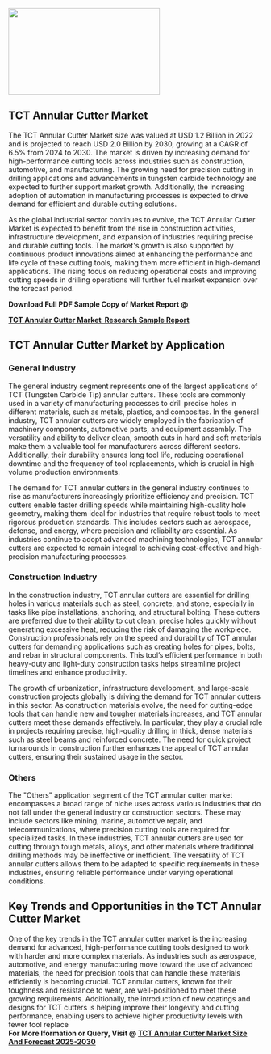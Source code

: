 <p><img class="alignnone size-medium wp-image-20088" src="https://ffe5etoiles.com/wp-content/uploads/2024/12/MST1-300x171.png" alt="" width="300" height="171" /></p><p> <h2>TCT Annular Cutter Market </h2><p>The TCT Annular Cutter Market size was valued at USD 1.2 Billion in 2022 and is projected to reach USD 2.0 Billion by 2030, growing at a CAGR of 6.5% from 2024 to 2030. The market is driven by increasing demand for high-performance cutting tools across industries such as construction, automotive, and manufacturing. The growing need for precision cutting in drilling applications and advancements in tungsten carbide technology are expected to further support market growth. Additionally, the increasing adoption of automation in manufacturing processes is expected to drive demand for efficient and durable cutting solutions.</p><p>As the global industrial sector continues to evolve, the TCT Annular Cutter Market is expected to benefit from the rise in construction activities, infrastructure development, and expansion of industries requiring precise and durable cutting tools. The market's growth is also supported by continuous product innovations aimed at enhancing the performance and life cycle of these cutting tools, making them more efficient in high-demand applications. The rising focus on reducing operational costs and improving cutting speeds in drilling operations will further fuel market expansion over the forecast period.</p></p><p><strong>Download Full PDF Sample Copy of Market Report @</strong></p><p><strong><a href="https://www.verifiedmarketreports.com/download-sample/?rid=264808&utm_source=Sites-google&utm_medium=265" target="_blank">TCT Annular Cutter Market &nbsp;Research Sample Report</a></strong></p><p><h2>TCT Annular Cutter Market by Application</h2><h3>General Industry</h3><p>The general industry segment represents one of the largest applications of TCT (Tungsten Carbide Tip) annular cutters. These tools are commonly used in a variety of manufacturing processes to drill precise holes in different materials, such as metals, plastics, and composites. In the general industry, TCT annular cutters are widely employed in the fabrication of machinery components, automotive parts, and equipment assembly. The versatility and ability to deliver clean, smooth cuts in hard and soft materials make them a valuable tool for manufacturers across different sectors. Additionally, their durability ensures long tool life, reducing operational downtime and the frequency of tool replacements, which is crucial in high-volume production environments.</p><p>The demand for TCT annular cutters in the general industry continues to rise as manufacturers increasingly prioritize efficiency and precision. TCT cutters enable faster drilling speeds while maintaining high-quality hole geometry, making them ideal for industries that require robust tools to meet rigorous production standards. This includes sectors such as aerospace, defense, and energy, where precision and reliability are essential. As industries continue to adopt advanced machining technologies, TCT annular cutters are expected to remain integral to achieving cost-effective and high-precision manufacturing processes.</p><h3>Construction Industry</h3><p>In the construction industry, TCT annular cutters are essential for drilling holes in various materials such as steel, concrete, and stone, especially in tasks like pipe installations, anchoring, and structural bolting. These cutters are preferred due to their ability to cut clean, precise holes quickly without generating excessive heat, reducing the risk of damaging the workpiece. Construction professionals rely on the speed and durability of TCT annular cutters for demanding applications such as creating holes for pipes, bolts, and rebar in structural components. This tool’s efficient performance in both heavy-duty and light-duty construction tasks helps streamline project timelines and enhance productivity.</p><p>The growth of urbanization, infrastructure development, and large-scale construction projects globally is driving the demand for TCT annular cutters in this sector. As construction materials evolve, the need for cutting-edge tools that can handle new and tougher materials increases, and TCT annular cutters meet these demands effectively. In particular, they play a crucial role in projects requiring precise, high-quality drilling in thick, dense materials such as steel beams and reinforced concrete. The need for quick project turnarounds in construction further enhances the appeal of TCT annular cutters, ensuring their sustained usage in the sector.</p><h3>Others</h3><p>The "Others" application segment of the TCT annular cutter market encompasses a broad range of niche uses across various industries that do not fall under the general industry or construction sectors. These may include sectors like mining, marine, automotive repair, and telecommunications, where precision cutting tools are required for specialized tasks. In these industries, TCT annular cutters are used for cutting through tough metals, alloys, and other materials where traditional drilling methods may be ineffective or inefficient. The versatility of TCT annular cutters allows them to be adapted to specific requirements in these industries, ensuring reliable performance under varying operational conditions.</p><p.As technological advancements continue across industries, the “Others” application category is expanding, with TCT annular cutters being used in more diverse and specialized tasks. Industries such as automotive repair, where precise drilling is required to ensure proper fit and function, and mining, where high durability cutters are needed for hard rock drilling, are expected to experience growing adoption of TCT annular cutters. The continuous evolution of materials and manufacturing techniques across industries is likely to create new opportunities for TCT cutters to be incorporated into innovative applications, contributing to market growth in the "Others" segment.</p><h2>Key Trends and Opportunities in the TCT Annular Cutter Market</h2><p>One of the key trends in the TCT annular cutter market is the increasing demand for advanced, high-performance cutting tools designed to work with harder and more complex materials. As industries such as aerospace, automotive, and energy manufacturing move toward the use of advanced materials, the need for precision tools that can handle these materials efficiently is becoming crucial. TCT annular cutters, known for their toughness and resistance to wear, are well-positioned to meet these growing requirements. Additionally, the introduction of new coatings and designs for TCT cutters is helping improve their longevity and cutting performance, enabling users to achieve higher productivity levels with fewer tool replace<strong><br />For More Iformation or Query, Visit @ <a href="https://www.verifiedmarketreports.com/product/tct-annular-cutter-market/" target="_blank">TCT Annular Cutter Market Size And Forecast 2025-2030</a></strong></p>

